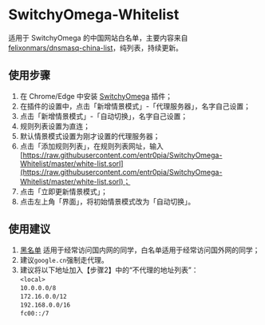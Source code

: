 # SwitchyOmega-Whitelist
适用于 SwitchyOmega 的中国网站白名单，主要内容来自 [felixonmars/dnsmasq-china-list](https://github.com/felixonmars/dnsmasq-china-list)，纯列表，持续更新。

## 使用步骤
1. 在 Chrome/Edge 中安装 [SwitchyOmega](https://chrome.google.com/webstore/detail/proxy-switchyomega/padekgcemlokbadohgkifijomclgjgif) 插件；
2. 在插件的设置中，点击「新增情景模式」-「代理服务器」，名字自己设置；
3. 点击「新增情景模式」-「自动切换」，名字自己设置；
4. 规则列表设置为直连；
5. 默认情景模式设置为刚才设置的代理服务器；
6. 点击「添加规则列表」，在规则列表网址，输入[https://raw.githubusercontent.com/entr0pia/SwitchyOmega-Whitelist/master/white-list.sorl](https://raw.githubusercontent.com/entr0pia/SwitchyOmega-Whitelist/master/white-list.sorl)；
7. 点击「立即更新情景模式」；
8. 点击左上角「界面」，将初始情景模式改为「自动切换」。


## 使用建议
1. [黑名单](https://raw.githubusercontent.com/gfwlist/gfwlist/master/gfwlist.txt) 适用于经常访问国内网的同学，白名单适用于经常访问国外网的同学；
2. 建议``google.cn``强制走代理。
3. 建议将以下地址加入【步骤2】中的“不代理的地址列表”：  
``<local>``  
``10.0.0.0/8``  
``172.16.0.0/12``  
``192.168.0.0/16``  
``fc00::/7``
